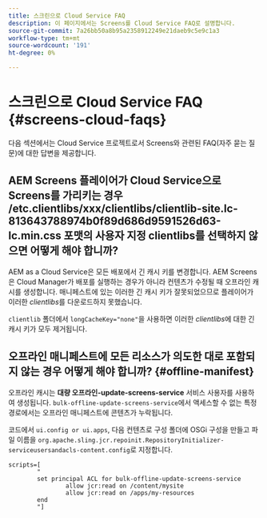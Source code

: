 ```yaml
---
title: 스크린으로 Cloud Service FAQ
description: 이 페이지에서는 Screens를 Cloud Service FAQ로 설명합니다.
source-git-commit: 7a26bb50a8b95a2358912249e21daeb9c5e9c1a3
workflow-type: tm+mt
source-wordcount: '191'
ht-degree: 0%

---
```



# 스크린으로 Cloud Service FAQ {#screens-cloud-faqs}

다음 섹션에서는 Cloud Service 프로젝트로서 Screens와 관련된 FAQ(자주 묻는 질문)에 대한 답변을 제공합니다.

## AEM Screens 플레이어가 Cloud Service으로 Screens를 가리키는 경우 /etc.clientlibs/xxx/clientlibs/clientlib-site.lc-813643788974b0f89d686d9591526d63-lc.min.css 포맷의 사용자 지정 clientlibs를 선택하지 않으면 어떻게 해야 합니까?

AEM as a Cloud Service은 모든 배포에서 긴 캐시 키를 변경합니다. AEM Screens은 Cloud Manager가 배포를 실행하는 경우가 아니라 컨텐츠가 수정될 때 오프라인 캐시를 생성합니다. 매니페스트에 있는 이러한 긴 캐시 키가 잘못되었으므로 플레이어가 이러한 *clientlibs*&#x200B;를 다운로드하지 못했습니다.

`clientlib` 폴더에서 `longCacheKey="none"`을 사용하면 이러한 *clientlibs*&#x200B;에 대한 긴 캐시 키가 모두 제거됩니다.


## 오프라인 매니페스트에 모든 리소스가 의도한 대로 포함되지 않는 경우 어떻게 해야 합니까? {#offline-manifest}

오프라인 캐시는 **대량 오프라인-update-screens-service** 서비스 사용자를 사용하여 생성됩니다. `bulk-offline-update-screens-service`에서 액세스할 수 없는 특정 경로에서는 오프라인 매니페스트에 콘텐츠가 누락됩니다.

코드에서 `ui.config or ui.apps`, 다음 컨텐츠로 구성 폴더에 OSGi 구성을 만들고 파일 이름을 `org.apache.sling.jcr.repoinit.RepositoryInitializer-serviceusersandacls-content.config`로 지정합니다.

```
scripts=[
        "
        set principal ACL for bulk-offline-update-screens-service
                allow jcr:read on /content/mysite
                allow jcr:read on /apps/my-resources
        end
        "] 
```
